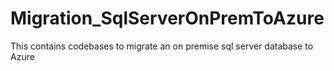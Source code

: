 # Migration_SqlServerOnPremToAzure
This contains codebases to migrate an on premise sql server database to Azure
